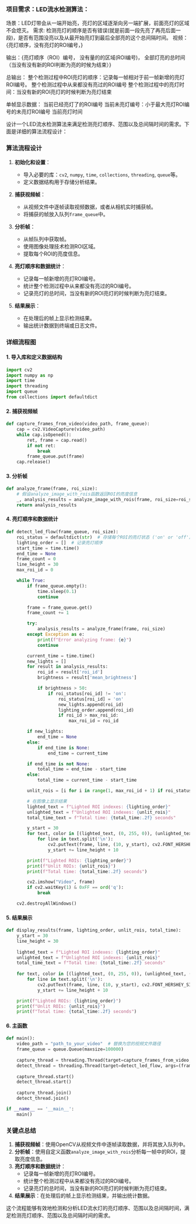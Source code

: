 ### 项目需求：LED流水检测算法：  
场景：LED灯带会从一端开始亮，亮灯的区域逐渐向另一端扩展，前面亮灯的区域不会熄灭。
需求: 检测亮灯的顺序是否有错误(就是前面一段先亮了再亮后面一段)，是否有范围没亮以及从最开始亮灯到最后全部亮的这个总间隔时间。
视频：{亮灯顺序，没有亮灯的ROI编号，}

输出：{亮灯顺序（ROI）编号， 没有量的的区域(ROI编号)， 全部灯亮的总时间（当没有没有新的ROI判断为亮的时候为结束）}

总输出：
整个检测过程中ROI亮灯的顺序：记录每一帧相对于前一帧新增的亮灯ROI编号。
整个检测过程中从来都没有亮过的ROI编号
整个检测过程中的亮灯时间：当没有新的ROI亮灯的时候判断为亮灯结束

单帧显示数据：
当前已经亮灯了的ROI编号
当前未亮灯编号：小于最大亮灯ROI编号的未亮灯ROI编号
当前亮灯时间


设计一个LED流水检测算法来满足检测亮灯顺序、范围以及总间隔时间的需求。下面是详细的算法流程设计：

### 算法流程设计

1. **初始化和设置**：
   - 导入必要的库：`cv2`, `numpy`, `time`, `collections`, `threading`, `queue`等。
   - 定义数据结构用于存储分析结果。

2. **捕获视频帧**：
   - 从视频文件中逐帧读取视频数据，或者从相机实时捕获帧。
   - 将捕获的帧放入队列`frame_queue`中。

3. **分析帧**：
   - 从帧队列中获取帧。
   - 使用图像处理技术检测ROI区域。
   - 提取每个ROI的亮度信息。

4. **亮灯顺序和数据统计**：
   - 记录每一帧新增的亮灯ROI编号。
   - 统计整个检测过程中从来都没有亮过的ROI编号。
   - 记录亮灯的总时间，当没有新的ROI亮灯的时候判断为亮灯结束。

5. **结果展示**：
   - 在处理后的帧上显示检测结果。
   - 输出统计数据到终端或日志文件。

### 详细流程图

#### 1. 导入库和定义数据结构

```python
import cv2
import numpy as np
import time
import threading
import queue
from collections import defaultdict
```

#### 2. 捕获视频帧

```python
def capture_frames_from_video(video_path, frame_queue):
    cap = cv2.VideoCapture(video_path)
    while cap.isOpened():
        ret, frame = cap.read()
        if not ret:
            break
        frame_queue.put(frame)
    cap.release()
```

#### 3. 分析帧

```python
def analyze_frame(frame, roi_size):
    # 假设analyze_image_with_rois函数返回ROI的亮度信息
    _, analysis_results = analyze_image_with_rois(frame, roi_size=roi_size)
    return analysis_results
```

#### 4. 亮灯顺序和数据统计

```python
def detect_led_flow(frame_queue, roi_size):
    roi_status = defaultdict(str)  # 存储每个ROI的亮灯状态 ('on' or 'off')
    lighting_order = []  # 记录亮灯顺序
    start_time = time.time()
    end_time = None
    frame_count = 0
    line_height = 30
    max_roi_id = 0

    while True:
        if frame_queue.empty():
            time.sleep(0.1)
            continue

        frame = frame_queue.get()
        frame_count += 1

        try:
            analysis_results = analyze_frame(frame, roi_size)
        except Exception as e:
            print(f"Error analyzing frame: {e}")
            continue

        current_time = time.time()
        new_lights = []
        for result in analysis_results:
            roi_id = result['roi_id']
            brightness = result['mean_brightness']

            if brightness > 50:
                if roi_status[roi_id] != 'on':
                    roi_status[roi_id] = 'on'
                    new_lights.append(roi_id)
                    lighting_order.append(roi_id)
                    if roi_id > max_roi_id:
                        max_roi_id = roi_id

        if new_lights:
            end_time = None
        else:
            if end_time is None:
                end_time = current_time

        if end_time is not None:
            total_time = end_time - start_time
        else:
            total_time = current_time - start_time

        unlit_rois = [i for i in range(1, max_roi_id + 1) if roi_status.get(i, 'off') == 'off']

        # 在图像上显示结果
        lighted_text = f"Lighted ROI indexes: {lighting_order}"
        unlighted_text = f"Unlighted ROI indexes: {unlit_rois}"
        total_time_text = f"Total time: {total_time:.2f} seconds"

        y_start = 30
        for text, color in [(lighted_text, (0, 255, 0)), (unlighted_text, (0, 0, 255)), (total_time_text, (255, 255, 255))]:
            for line in text.split('\n'):
                cv2.putText(frame, line, (10, y_start), cv2.FONT_HERSHEY_SIMPLEX, 0.6, color, 2)
                y_start += line_height + 10

        print(f"Lighted ROIs: {lighting_order}")
        print(f"Unlit ROIs: {unlit_rois}")
        print(f"Total time: {total_time:.2f} seconds")

        cv2.imshow("Video", frame)
        if cv2.waitKey(1) & 0xFF == ord('q'):
            break

    cv2.destroyAllWindows()
```

#### 5. 结果展示

```python
def display_results(frame, lighting_order, unlit_rois, total_time):
    y_start = 30
    line_height = 30
    
    lighted_text = f"Lighted ROI indexes: {lighting_order}"
    unlighted_text = f"Unlighted ROI indexes: {unlit_rois}"
    total_time_text = f"Total time: {total_time:.2f} seconds"
    
    for text, color in [(lighted_text, (0, 255, 0)), (unlighted_text, (0, 0, 255)), (total_time_text, (255, 255, 255))]:
        for line in text.split('\n'):
            cv2.putText(frame, line, (10, y_start), cv2.FONT_HERSHEY_SIMPLEX, 0.6, color, 2)
            y_start += line_height + 10

    print(f"Lighted ROIs: {lighting_order}")
    print(f"Unlit ROIs: {unlit_rois}")
    print(f"Total time: {total_time:.2f} seconds")
```

#### 6. 主函数

```python
def main():
    video_path = "path_to_your_video"  # 替换为您的视频文件路径
    frame_queue = queue.Queue(maxsize=100000)
    
    capture_thread = threading.Thread(target=capture_frames_from_video, args=(video_path, frame_queue))
    detect_thread = threading.Thread(target=detect_led_flow, args=(frame_queue, 20))
    
    capture_thread.start()
    detect_thread.start()
    
    capture_thread.join()
    detect_thread.join()

if __name__ == '__main__':
    main()
```

### 关键点总结

1. **捕获视频帧**：使用OpenCV从视频文件中逐帧读取数据，并将其放入队列中。
2. **分析帧**：使用自定义函数`analyze_image_with_rois`分析每一帧中的ROI，提取亮度信息。
3. **亮灯顺序和数据统计**：
   - 记录每一帧新增的亮灯ROI编号。
   - 统计整个检测过程中从来都没有亮过的ROI编号。
   - 记录亮灯的总时间，当没有新的ROI亮灯的时候判断为亮灯结束。
4. **结果展示**：在处理后的帧上显示检测结果，并输出统计数据。

这个流程能够有效地检测和分析LED流水灯的亮灯顺序、范围以及总间隔时间，满足检测亮灯顺序、范围以及总间隔时间的需求。